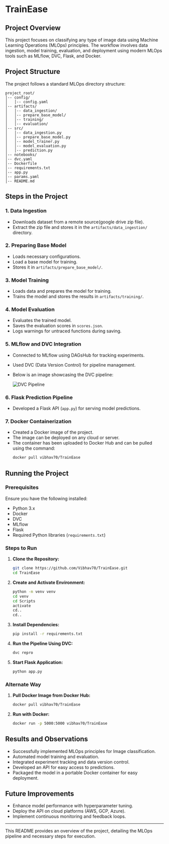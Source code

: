 # TrainEase

## Project Overview
This project focuses on classifying any type of image data using Machine Learning Operations (MLOps) principles. The workflow involves data ingestion, model training, evaluation, and deployment using modern MLOps tools such as MLflow, DVC, Flask, and Docker.

## Project Structure
The project follows a standard MLOps directory structure:
```
project_root/
│-- config/
│   │-- config.yaml
│-- artifacts/
│   │-- data_ingestion/
│   │-- prepare_base_model/
│   │-- training/
│   │-- evaluation/
│-- src/
│   │-- data_ingestion.py
│   │-- prepare_base_model.py
│   │-- model_trainer.py
│   │-- model_evaluation.py
│   │-- prediction.py
│-- notebooks/
│-- dvc.yaml
│-- Dockerfile
│-- requirements.txt
│-- app.py
│-- params.yaml
│-- README.md
```

## Steps in the Project

### 1. Data Ingestion
- Downloads dataset from a remote source(google drive zip file).
- Extract the zip file and stores it in the `artifacts/data_ingestion/` directory.

### 2. Preparing Base Model
- Loads necessary configurations.
- Load a base model for training.
- Stores it in `artifacts/prepare_base_model/`.

### 3. Model Training
- Loads data and prepares the model for training.
- Trains the model and stores the results in `artifacts/training/`.

### 4. Model Evaluation
- Evaluates the trained model.
- Saves the evaluation scores in `scores.json`.
- Logs warnings for untraced functions during saving.

### 5. MLflow and DVC Integration
- Connected to MLflow using DAGsHub for tracking experiments.
- Used DVC (Data Version Control) for pipeline management.
- Below is an image showcasing the DVC pipeline:
  
  ![DVC Pipeline](https://github.com/user-attachments/assets/f17de772-f11a-4d4a-b63d-973cbc3cc535)



### 6. Flask Prediction Pipeline
- Developed a Flask API (`app.py`) for serving model predictions.

### 7. Docker Containerization
- Created a Docker image of the project.
- The image can be deployed on any cloud or server.
- The container has been uploaded to Docker Hub and can be pulled using the command:
  ```sh
  docker pull vibhav70/TrainEase
  ```

## Running the Project
### Prerequisites
Ensure you have the following installed:
- Python 3.x
- Docker
- DVC
- MLflow
- Flask
- Required Python libraries (`requirements.txt`)

### Steps to Run
1. **Clone the Repository:**
   ```sh
   git clone https://github.com/Vibhav70/TrainEase.git
   cd TrainEase
   ```
2. **Create and Activate Environment:**
   ```sh
   python -m venv venv
   cd venv
   cd Scripts
   activate
   cd..
   cd..
   ```   
4. **Install Dependencies:**
   ```sh
   pip install -r requirements.txt
   ```
5. **Run the Pipeline Using DVC:**
   ```sh
   dvc repro
   ```
6. **Start Flask Application:**
   ```sh
   python app.py
   ```
### Alternate Way
1. **Pull Docker Image from Docker Hub:**
   ```sh
   docker pull vibhav70/TrainEase
   ```
2. **Run with Docker:**
   ```sh
   docker run -p 5000:5000 vibhav70/TrainEase
   ```


## Results and Observations
- Successfully implemented MLOps principles for Image classification.
- Automated model training and evaluation.
- Integrated experiment tracking and data version control.
- Developed an API for easy access to predictions.
- Packaged the model in a portable Docker container for easy deployment.

## Future Improvements
- Enhance model performance with hyperparameter tuning.
- Deploy the API on cloud platforms (AWS, GCP, Azure).
- Implement continuous monitoring and feedback loops.

---
This README provides an overview of the project, detailing the MLOps pipeline and necessary steps for execution.

